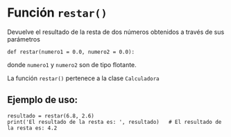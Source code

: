 # Función <code>restar()</code>

Devuelve el resultado de la resta de dos números obtenidos a través de sus parámetros

~~~
def restar(numero1 = 0.0, numero2 = 0.0):
~~~
donde <code>numero1</code> y <code>numero2</code> son de tipo flotante.

La función <code>restar()</code> pertenece a la clase <code>Calculadora</code>

## Ejemplo de uso:

~~~
resultado = restar(6.8, 2.6)
print('El resultado de la resta es: ', resultado)   # El resultado de la resta es: 4.2
~~~